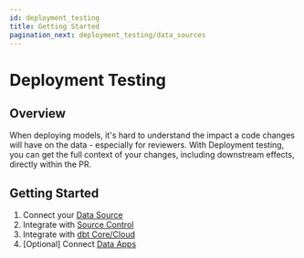 ```yaml
---
id: deployment_testing
title: Getting Started
pagination_next: deployment_testing/data_sources
---
```

# Deployment Testing

## Overview

<!-- ***Replace*** with a quick primer on the importance of Deployment Testing - what problem is being solved and how our solution is 10x better. -->
When deploying models, it's hard to understand the impact a code changes will have on the data - especially for reviewers. With Deployment testing, you can get the full context of your changes, including downstream effects, directly within the PR.

## Getting Started

1. Connect your [Data Source](/deployment_testing/data_sources)
2. Integrate with [Source Control](/deployment_testing/source_control)
3. Integrate with [dbt Core/Cloud](/deployment_testing/dbt)
4. [Optional] Connect [Data Apps](/deployment_testing/data_apps)
